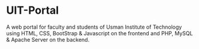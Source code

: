 # UIT-Portal
A web portal for faculty and students of Usman Institute of Technology using HTML, CSS, BootStrap &amp; Javascript on the frontend and PHP, MySQL &amp; Apache Server on the backend.
